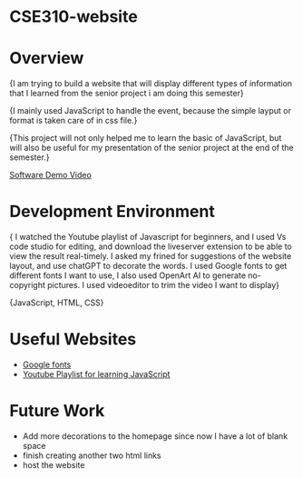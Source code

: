 # CSE310-website

# Overview

{I am trying to build a website that will display different types of information that I learned from the senior project i am doing this semester}

{I mainly used JavaScript to handle the event, because the simple layput or format is taken care of in css file.}

{This project will not only helped me to learn the basic of JavaScript, but will also be useful for my presentation of the senior project at the end of the semester.}

[Software Demo Video](http://youtube.link.goes.here)

# Development Environment

{ I watched the Youtube playlist of Javascript for beginners, and I used Vs code studio for editing, and download the liveserver extension to be able to view the result real-timely. I asked my frined for suggestions of the website layout, and use chatGPT to decorate the words. I used Google fonts to get different fonts I want to use, I also used OpenArt AI to generate no-copyright pictures. I used videoeditor to trim the video I want to display}

{JavaScript, HTML, CSS}

# Useful Websites

- [Google fonts](https://fonts.google.com/)
- [Youtube Playlist for learning JavaScript](https://youtube.com/playlist?list=PLLAZ4kZ9dFpPQbcrA-SzALJeFm23tPrAI&si=Uz0KdXAKl9Je8hDe)

# Future Work

- Add more decorations to the homepage since now I have a lot of blank space 
- finish creating another two html links
- host the website